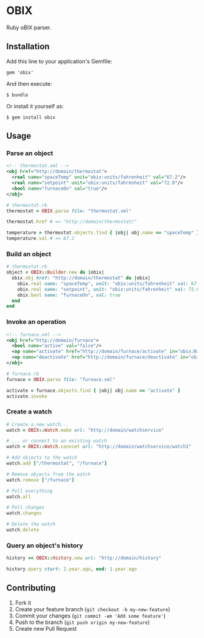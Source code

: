 # OBIX

Ruby oBIX parser.

## Installation

Add this line to your application's Gemfile:

    gem 'obix'

And then execute:

    $ bundle

Or install it yourself as:

    $ gem install obix

## Usage

### Parse an object

```xml
<!-- thermostat.xml -->
<obj href="http://domain/thermostat">
  <real name="spaceTemp" unit="obix:units/fahrenheit" val="67.2"/>
  <real name="setpoint" unit="obix:units/fahrenheit" val="72.0"/>
  <bool name="furnaceOn" val="true"/>
</obj>
```

```ruby
# thermostat.rb
thermostat = OBIX.parse file: "thermostat.xml"

thermostat.href # => "http://domain/thermostat/"

temperature = thermostat.objects.find { |obj| obj.name == "spaceTemp" }
temperature.val # => 67.2
```

### Build an object

```ruby
# thermostat.rb
object = OBIX::Builder.new do |obix|
  obix.obj href: "http://domain/thermostat" do |obix|
    obix.real name: "spaceTemp", unit: "obix:units/fahrenheit" val: 67.2
    obix.real name: "setpoint", unit: "obix:units/fahrenheit" val: 72.0
    obix.bool name: "furnaceOn", val: true
  end
end
```

### Invoke an operation

```xml
<!-- furnace.xml -->
<obj href="http://domain/furnace">
  <bool name="active" val="false"/>
  <op name="activate" href="http://domain/furnace/activate" in="obix:Nil" out="obix:Nil"/>
  <op name="deactivate" href="http://domain/furnace/deactivate" in="obix:Nil" out="obix:Nil"/>
</obj>
```

```ruby
# furnace.rb
furnace = OBIX.parse file: "furnace.xml"

activate = furnace.objects.find { |obj| obj.name == "activate" }
activate.invoke
```

### Create a watch

```ruby
# Create a new watch...
watch = OBIX::Watch.make url: "http://domain/watchservice"

# ... or connect to an existing watch
watch = OBIX::Watch.conncet url: "http://domain/watchservice/watch1"

# Add objects to the watch
watch.add ["/thermostat", "/furnace"]

# Remove objects from the watch
watch.remove ["/furnace"]

# Poll everything
watch.all

# Poll changes
watch.changes

# Delete the watch
watch.delete
```

### Query an object's history

```ruby
history == OBIX::History.new url: "http://domain/history"

history.query start: 2.year.ago, end: 1.year.ago
```

## Contributing

1. Fork it
2. Create your feature branch (`git checkout -b my-new-feature`)
3. Commit your changes (`git commit -am 'Add some feature'`)
4. Push to the branch (`git push origin my-new-feature`)
5. Create new Pull Request
